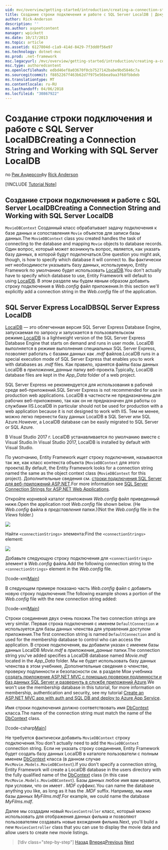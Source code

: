 ```yaml
---
uid: mvc/overview/getting-started/introduction/creating-a-connection-string
title: Создание строки подключения и работе с SQL Server LocalDB | Документы Microsoft
author: Rick-Anderson
description: ''
ms.author: aspnetcontent
manager: wpickett
ms.date: 10/17/2013
ms.topic: article
ms.assetid: 6127804d-c1a9-414d-8429-7f3dd0f56e97
ms.technology: dotnet-mvc
ms.prod: .net-framework
msc.legacyurl: /mvc/overview/getting-started/introduction/creating-a-connection-string
msc.type: authoredcontent
ms.openlocfilehash: edbd46ef8a03670f0cb7527142babe9bd5846c7a
ms.sourcegitcommit: f8852267f463b62d7f975e56bea9aa3f68fbbdeb
ms.translationtype: MT
ms.contentlocale: ru-RU
ms.lasthandoff: 04/06/2018
ms.locfileid: "30867922"
---
```

<a name="creating-a-connection-string-and-working-with-sql-server-localdb"></a><span data-ttu-id="0fbcf-102">Создание строки подключения и работе с SQL Server LocalDB</span><span class="sxs-lookup"><span data-stu-id="0fbcf-102">Creating a Connection String and Working with SQL Server LocalDB</span></span>
====================
<span data-ttu-id="0fbcf-103">по [Рик Андерсон](https://github.com/Rick-Anderson)</span><span class="sxs-lookup"><span data-stu-id="0fbcf-103">by [Rick Anderson](https://github.com/Rick-Anderson)</span></span>

[!INCLUDE [Tutorial Note](sample/code-location.md)]

## <a name="creating-a-connection-string-and-working-with-sql-server-localdb"></a><span data-ttu-id="0fbcf-104">Создание строки подключения и работе с SQL Server LocalDB</span><span class="sxs-lookup"><span data-stu-id="0fbcf-104">Creating a Connection String and Working with SQL Server LocalDB</span></span>

<span data-ttu-id="0fbcf-105">`MovieDBContext` Созданный класс обрабатывает задачу подключения к базе данных и сопоставления `Movie` объектов для записи базы данных.</span><span class="sxs-lookup"><span data-stu-id="0fbcf-105">The `MovieDBContext` class you created handles the task of connecting to the database and mapping `Movie` objects to database records.</span></span> <span data-ttu-id="0fbcf-106">Один вопрос, который может возникнуть вопрос, является, как указать базу данных, в которой будут подключаться.</span><span class="sxs-lookup"><span data-stu-id="0fbcf-106">One question you might ask, though, is how to specify which database it will connect to.</span></span> <span data-ttu-id="0fbcf-107">Вы фактически нет необходимости указывать базу данных, используемую, Entity Framework по умолчанию будет использовать [LocalDB](https://docs.microsoft.com/sql/database-engine/configure-windows/sql-server-2016-express-localdb).</span><span class="sxs-lookup"><span data-stu-id="0fbcf-107">You don't actually have to specify which database to use, Entity Framework will default to using [LocalDB](https://docs.microsoft.com/sql/database-engine/configure-windows/sql-server-2016-express-localdb).</span></span> <span data-ttu-id="0fbcf-108">В этом разделе мы будем явным образом добавить строку подключения в *Web.config* файл приложения.</span><span class="sxs-lookup"><span data-stu-id="0fbcf-108">In this section we'll explicitly add a connection string in the *Web.config* file of the application.</span></span>

## <a name="sql-server-express-localdb"></a><span data-ttu-id="0fbcf-109">SQL Server Express LocalDB</span><span class="sxs-lookup"><span data-stu-id="0fbcf-109">SQL Server Express LocalDB</span></span>

<span data-ttu-id="0fbcf-110">[LocalDB](https://docs.microsoft.com/sql/database-engine/configure-windows/sql-server-2016-express-localdb) — это облегченная версия SQL Server Express Database Engine, запускаемая по запросу и запускается в пользовательском режиме.</span><span class="sxs-lookup"><span data-stu-id="0fbcf-110">[LocalDB](https://docs.microsoft.com/sql/database-engine/configure-windows/sql-server-2016-express-localdb) is a lightweight version of the SQL Server Express Database Engine that starts on demand and runs in user mode.</span></span> <span data-ttu-id="0fbcf-111">LocalDB выполняется в режиме выполнения специальных SQL Server Express, позволяет работать с базами данных как *.mdf* файлов.</span><span class="sxs-lookup"><span data-stu-id="0fbcf-111">LocalDB runs in a special execution mode of SQL Server Express that enables you to work with databases as *.mdf* files.</span></span> <span data-ttu-id="0fbcf-112">Как правило, хранятся файлы базы данных LocalDB в *приложения\_данные* папку веб-проекта.</span><span class="sxs-lookup"><span data-stu-id="0fbcf-112">Typically, LocalDB database files are kept in the *App\_Data* folder of a web project.</span></span>

<span data-ttu-id="0fbcf-113">SQL Server Express не рекомендуется для использования в рабочей среде веб-приложений.</span><span class="sxs-lookup"><span data-stu-id="0fbcf-113">SQL Server Express is not recommended for use in production web applications.</span></span> <span data-ttu-id="0fbcf-114">LocalDB в частности не предназначены для рабочих веб-приложению, так как он не предназначен для работы со службами IIS.</span><span class="sxs-lookup"><span data-stu-id="0fbcf-114">LocalDB in particular should not be used for production with a web application because it is not designed to work with IIS.</span></span> <span data-ttu-id="0fbcf-115">Тем не менее, можно легко перенести базу данных LocalDB в SQL Server или SQL Azure.</span><span class="sxs-lookup"><span data-stu-id="0fbcf-115">However, a LocalDB database can be easily migrated to SQL Server or SQL Azure.</span></span>

<span data-ttu-id="0fbcf-116">В Visual Studio 2017 г. LocalDB устанавливается по умолчанию вместе с Visual Studio.</span><span class="sxs-lookup"><span data-stu-id="0fbcf-116">In Visual Studio 2017, LocalDB is installed by default with Visual Studio.</span></span>

<span data-ttu-id="0fbcf-117">По умолчанию, Entity Framework ищет строку подключения, называются так же, как класс контекста объекта (`MovieDBContext` для этого проекта).</span><span class="sxs-lookup"><span data-stu-id="0fbcf-117">By default, the Entity Framework looks for a connection string named the same as the object context class (`MovieDBContext` for this project).</span></span> <span data-ttu-id="0fbcf-118">Дополнительные сведения см. [строки подключения SQL Server для веб-приложений ASP.NET](https://msdn.microsoft.com/library/jj653752.aspx).</span><span class="sxs-lookup"><span data-stu-id="0fbcf-118">For more information see [SQL Server Connection Strings for ASP.NET Web Applications](https://msdn.microsoft.com/library/jj653752.aspx).</span></span>

<span data-ttu-id="0fbcf-119">Откройте корневой каталог приложения *Web.config* файл приведенный ниже.</span><span class="sxs-lookup"><span data-stu-id="0fbcf-119">Open the application root *Web.config* file shown below.</span></span> <span data-ttu-id="0fbcf-120">(Не *Web.config* файла в *представления* папки.)</span><span class="sxs-lookup"><span data-stu-id="0fbcf-120">(Not the *Web.config* file in the *Views* folder.)</span></span>

![](creating-a-connection-string/_static/image1.png)

<span data-ttu-id="0fbcf-121">Найти `<connectionStrings>` элемента:</span><span class="sxs-lookup"><span data-stu-id="0fbcf-121">Find the `<connectionStrings>` element:</span></span>

![](creating-a-connection-string/_static/image2.png)

<span data-ttu-id="0fbcf-122">Добавьте следующую строку подключения для `<connectionStrings>` элемент в *Web.config* файла.</span><span class="sxs-lookup"><span data-stu-id="0fbcf-122">Add the following connection string to the `<connectionStrings>` element in the *Web.config* file.</span></span>

[!code-xml[Main](creating-a-connection-string/samples/sample1.xml)]

<span data-ttu-id="0fbcf-123">В следующем примере показано часть *Web.config* файл с добавить новую строку подключения:</span><span class="sxs-lookup"><span data-stu-id="0fbcf-123">The following example shows a portion of the *Web.config* file with the new connection string added:</span></span>

[!code-xml[Main](creating-a-connection-string/samples/sample2.xml)]

<span data-ttu-id="0fbcf-124">Строки соединения двух очень похожи.</span><span class="sxs-lookup"><span data-stu-id="0fbcf-124">The two connection strings are very similar.</span></span> <span data-ttu-id="0fbcf-125">Первая строка подключения с именем `DefaultConnection` и используется для базы данных членства для управления доступом приложения.</span><span class="sxs-lookup"><span data-stu-id="0fbcf-125">The first connection string is named `DefaultConnection` and is used for the membership database to control who can access the application.</span></span> <span data-ttu-id="0fbcf-126">В строке подключения, вы добавили указан с именем базы данных LocalDB *Movie.mdf* в *приложения\_данные* папки.</span><span class="sxs-lookup"><span data-stu-id="0fbcf-126">The connection string you've added specifies a LocalDB database named *Movie.mdf* located in the *App\_Data* folder.</span></span> <span data-ttu-id="0fbcf-127">Мы не будет использовать базу данных членства в этом учебнике, Дополнительные сведения о членстве, проверку подлинности и безопасности см. в разделе Мои учебника [создать приложение ASP.NET MVC с помощью проверки подлинности и баз данных SQL Server и развернуть в службе приложений Azure](https://docs.microsoft.com/aspnet/core/security/authorization/secure-data).</span><span class="sxs-lookup"><span data-stu-id="0fbcf-127">We won't use the membership database in this tutorial, for more information on membership, authentication and security, see my tutorial [Create an ASP.NET MVC app with auth and SQL DB and deploy to Azure App Service](https://docs.microsoft.com/aspnet/core/security/authorization/secure-data).</span></span>

<span data-ttu-id="0fbcf-128">Имя строки подключения должно соответствовать имя [DbContext](https://msdn.microsoft.com/library/system.data.entity.dbcontext(v=vs.103).aspx) класса.</span><span class="sxs-lookup"><span data-stu-id="0fbcf-128">The name of the connection string must match the name of the [DbContext](https://msdn.microsoft.com/library/system.data.entity.dbcontext(v=vs.103).aspx) class.</span></span>

[!code-csharp[Main](creating-a-connection-string/samples/sample3.cs?highlight=15)]

<span data-ttu-id="0fbcf-129">Не требуется фактически добавить `MovieDBContext` строку подключения.</span><span class="sxs-lookup"><span data-stu-id="0fbcf-129">You don't actually need to add the `MovieDBContext` connection string.</span></span> <span data-ttu-id="0fbcf-130">Если не указать строку соединения, Entity Framework будет создать базу данных LocalDB в каталоге пользователи с полным именем [DbContext](https://msdn.microsoft.com/library/system.data.entity.dbcontext(v=vs.103).aspx) класса (в данном случае `MvcMovie.Models.MovieDBContext`).</span><span class="sxs-lookup"><span data-stu-id="0fbcf-130">If you don't specify a connection string, Entity Framework will create a LocalDB database in the users directory with the fully qualified name of the [DbContext](https://msdn.microsoft.com/library/system.data.entity.dbcontext(v=vs.103).aspx) class (in this case `MvcMovie.Models.MovieDBContext`).</span></span> <span data-ttu-id="0fbcf-131">Базы данных любое имя вам нравится, при условии, что он имеет *. MDF* суффикс.</span><span class="sxs-lookup"><span data-stu-id="0fbcf-131">You can name the database anything you like, as long as it has the *.MDF* suffix.</span></span> <span data-ttu-id="0fbcf-132">Например, мы имя базы данных *MyFilms.mdf*.</span><span class="sxs-lookup"><span data-stu-id="0fbcf-132">For example, we could name the database *MyFilms.mdf*.</span></span>

<span data-ttu-id="0fbcf-133">Далее мы создадим новый `MoviesController` класс, который можно использовать для отображения данных фильма и позволяют пользователям создавать новые вхождения фильма.</span><span class="sxs-lookup"><span data-stu-id="0fbcf-133">Next, you'll build a new `MoviesController` class that you can use to display the movie data and allow users to create new movie listings.</span></span>

> [!div class="step-by-step"]
> <span data-ttu-id="0fbcf-134">[Назад](adding-a-model.md)
> [Вперед](accessing-your-models-data-from-a-controller.md)</span><span class="sxs-lookup"><span data-stu-id="0fbcf-134">[Previous](adding-a-model.md)
[Next](accessing-your-models-data-from-a-controller.md)</span></span>
